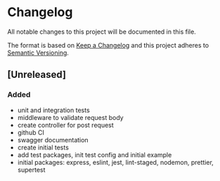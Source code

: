 # Changelog

All notable changes to this project will be documented in this file.

The format is based on [Keep a Changelog](http://keepachangelog.com/en/1.0.0/)
and this project adheres to [Semantic Versioning](http://semver.org/spec/v2.0.0.html).

## [Unreleased]

### Added

-   unit and integration tests
-   middleware to validate request body
-   create controller for post request
-   github CI
-   swagger documentation
-   create initial tests
-   add test packages, init test config and initial example
-   initial packages: express, eslint, jest, lint-staged, nodemon, prettier, supertest
